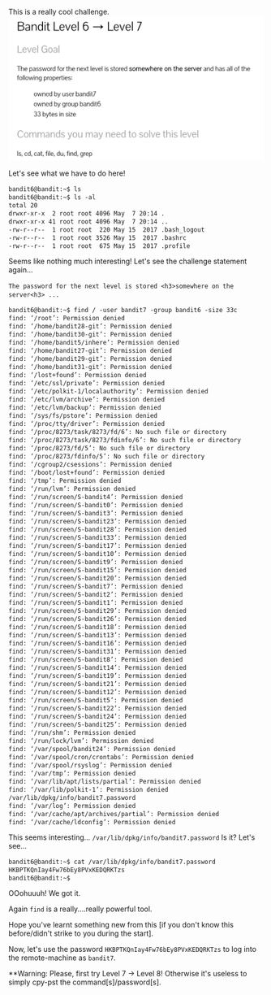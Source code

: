 This is a really cool challenge.
![Bandit6](https://github.com/sreekesari-vangeepuram/overthewire/blob/master/overthewire/bandit/bandit6/level6-%3Elevel7.png)

Let's see what we have to do here!
```
bandit6@bandit:~$ ls
bandit6@bandit:~$ ls -al
total 20
drwxr-xr-x  2 root root 4096 May  7 20:14 .
drwxr-xr-x 41 root root 4096 May  7 20:14 ..
-rw-r--r--  1 root root  220 May 15  2017 .bash_logout
-rw-r--r--  1 root root 3526 May 15  2017 .bashrc
-rw-r--r--  1 root root  675 May 15  2017 .profile
```
Seems like nothing much interesting!
Let's see the challenge statement again...

`The password for the next level is stored <h3>somewhere on the server<h3> ...`

```
bandit6@bandit:~$ find / -user bandit7 -group bandit6 -size 33c
find: ‘/root’: Permission denied
find: ‘/home/bandit28-git’: Permission denied
find: ‘/home/bandit30-git’: Permission denied
find: ‘/home/bandit5/inhere’: Permission denied
find: ‘/home/bandit27-git’: Permission denied
find: ‘/home/bandit29-git’: Permission denied
find: ‘/home/bandit31-git’: Permission denied
find: ‘/lost+found’: Permission denied
find: ‘/etc/ssl/private’: Permission denied
find: ‘/etc/polkit-1/localauthority’: Permission denied
find: ‘/etc/lvm/archive’: Permission denied
find: ‘/etc/lvm/backup’: Permission denied
find: ‘/sys/fs/pstore’: Permission denied
find: ‘/proc/tty/driver’: Permission denied
find: ‘/proc/8273/task/8273/fd/6’: No such file or directory
find: ‘/proc/8273/task/8273/fdinfo/6’: No such file or directory
find: ‘/proc/8273/fd/5’: No such file or directory
find: ‘/proc/8273/fdinfo/5’: No such file or directory
find: ‘/cgroup2/csessions’: Permission denied
find: ‘/boot/lost+found’: Permission denied
find: ‘/tmp’: Permission denied
find: ‘/run/lvm’: Permission denied
find: ‘/run/screen/S-bandit4’: Permission denied
find: ‘/run/screen/S-bandit0’: Permission denied
find: ‘/run/screen/S-bandit3’: Permission denied
find: ‘/run/screen/S-bandit23’: Permission denied
find: ‘/run/screen/S-bandit28’: Permission denied
find: ‘/run/screen/S-bandit33’: Permission denied
find: ‘/run/screen/S-bandit17’: Permission denied
find: ‘/run/screen/S-bandit10’: Permission denied
find: ‘/run/screen/S-bandit9’: Permission denied
find: ‘/run/screen/S-bandit15’: Permission denied
find: ‘/run/screen/S-bandit20’: Permission denied
find: ‘/run/screen/S-bandit7’: Permission denied
find: ‘/run/screen/S-bandit2’: Permission denied
find: ‘/run/screen/S-bandit1’: Permission denied
find: ‘/run/screen/S-bandit29’: Permission denied
find: ‘/run/screen/S-bandit26’: Permission denied
find: ‘/run/screen/S-bandit18’: Permission denied
find: ‘/run/screen/S-bandit13’: Permission denied
find: ‘/run/screen/S-bandit16’: Permission denied
find: ‘/run/screen/S-bandit31’: Permission denied
find: ‘/run/screen/S-bandit8’: Permission denied
find: ‘/run/screen/S-bandit14’: Permission denied
find: ‘/run/screen/S-bandit19’: Permission denied
find: ‘/run/screen/S-bandit21’: Permission denied
find: ‘/run/screen/S-bandit12’: Permission denied
find: ‘/run/screen/S-bandit5’: Permission denied
find: ‘/run/screen/S-bandit22’: Permission denied
find: ‘/run/screen/S-bandit24’: Permission denied
find: ‘/run/screen/S-bandit25’: Permission denied
find: ‘/run/shm’: Permission denied
find: ‘/run/lock/lvm’: Permission denied
find: ‘/var/spool/bandit24’: Permission denied
find: ‘/var/spool/cron/crontabs’: Permission denied
find: ‘/var/spool/rsyslog’: Permission denied
find: ‘/var/tmp’: Permission denied
find: ‘/var/lib/apt/lists/partial’: Permission denied
find: ‘/var/lib/polkit-1’: Permission denied
/var/lib/dpkg/info/bandit7.password
find: ‘/var/log’: Permission denied
find: ‘/var/cache/apt/archives/partial’: Permission denied
find: ‘/var/cache/ldconfig’: Permission denied
```
This seems interesting...
`/var/lib/dpkg/info/bandit7.password` Is it?
Let's see...
```
bandit6@bandit:~$ cat /var/lib/dpkg/info/bandit7.password
HKBPTKQnIay4Fw76bEy8PVxKEDQRKTzs
bandit6@bandit:~$
```
OOohuuuh! We got it.

Again `find` is a really....really powerful tool.

Hope you've learnt something new from this [if you don't know this before/didn't strike to you during the start].

Now, let's use the password `HKBPTKQnIay4Fw76bEy8PVxKEDQRKTzs` to log into the remote-machine as `bandit7`.

**Warning: Please, first try Level 7 -> Level 8! Otherwise it's useless to simply cpy-pst the command[s]/password[s].
